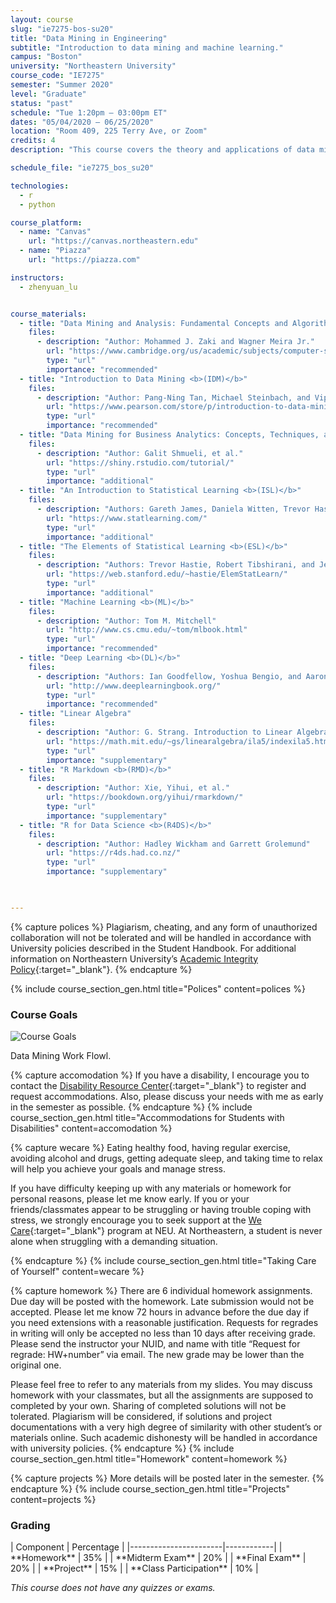 ```yaml
---
layout: course
slug: "ie7275-bos-su20"
title: "Data Mining in Engineering" 
subtitle: "Introduction to data mining and machine learning."
campus: "Boston"
university: "Northeastern University"
course_code: "IE7275"
semester: "Summer 2020"
level: "Graduate"
status: "past"
schedule: "Tue 1:20pm – 03:00pm ET"
dates: "05/04/2020 – 06/25/2020"
location: "Room 409, 225 Terry Ave, or Zoom"
credits: 4
description: "This course covers the theory and applications of data mining in engineering. It reviews fundamentals and key concepts of data mining, discusses important data mining techniques, and presents algorithms for implementing these techniques."

schedule_file: "ie7275_bos_su20"

technologies:
  - r
  - python

course_platform:
  - name: "Canvas"
    url: "https://canvas.northeastern.edu"
  - name: "Piazza"
    url: "https://piazza.com"

instructors:
  - zhenyuan_lu


course_materials:
  - title: "Data Mining and Analysis: Fundamental Concepts and Algorithms <b>(DMA)</b>"
    files:
      - description: "Author: Mohammed J. Zaki and Wagner Meira Jr."
        url: "https://www.cambridge.org/us/academic/subjects/computer-science/pattern-recognition-and-machine-learning/data-mining-and-analysis-fundamental-concepts-and-algorithms?format=HB"
        type: "url"
        importance: "recommended"
  - title: "Introduction to Data Mining <b>(IDM)</b>"
    files:
      - description: "Author: Pang-Ning Tan, Michael Steinbach, and Vipin Kumar"
        url: "https://www.pearson.com/store/p/introduction-to-data-mining/P100000000000292000"
        type: "url"
        importance: "recommended"
  - title: "Data Mining for Business Analytics: Concepts, Techniques, and Applications in R <b>(DMBA)</b>"
    files:
      - description: "Author: Galit Shmueli, et al."
        url: "https://shiny.rstudio.com/tutorial/"
        type: "url"
        importance: "additional"
  - title: "An Introduction to Statistical Learning <b>(ISL)</b>"
    files:
      - description: "Authors: Gareth James, Daniela Witten, Trevor Hastie, and Robert Tibshirani"
        url: "https://www.statlearning.com/"
        type: "url"
        importance: "additional"
  - title: "The Elements of Statistical Learning <b>(ESL)</b>"
    files:
      - description: "Authors: Trevor Hastie, Robert Tibshirani, and Jerome Friedman"
        url: "https://web.stanford.edu/~hastie/ElemStatLearn/"
        type: "url"
        importance: "additional"
  - title: "Machine Learning <b>(ML)</b>"
    files:
      - description: "Author: Tom M. Mitchell"
        url: "http://www.cs.cmu.edu/~tom/mlbook.html"
        type: "url"
        importance: "recommended"
  - title: "Deep Learning <b>(DL)</b>"
    files:
      - description: "Authors: Ian Goodfellow, Yoshua Bengio, and Aaron Courville"
        url: "http://www.deeplearningbook.org/"
        type: "url"
        importance: "recommended"
  - title: "Linear Algebra"
    files:
      - description: "Author: G. Strang. Introduction to Linear Algebra. Wellesley-Cambridge Press, 2009. Ch 1-4."
        url: "https://math.mit.edu/~gs/linearalgebra/ila5/indexila5.html"
        type: "url"
        importance: "supplementary"
  - title: "R Markdown <b>(RMD)</b>"
    files:
      - description: "Author: Xie, Yihui, et al."
        url: "https://bookdown.org/yihui/rmarkdown/"
        type: "url"
        importance: "supplementary"
  - title: "R for Data Science <b>(R4DS)</b>"
    files:
      - description: "Author: Hadley Wickham and Garrett Grolemund"
        url: "https://r4ds.had.co.nz/"
        type: "url"
        importance: "supplementary"

  

---
```





<!-- Polices-->
{% capture polices %}
Plagiarism, cheating, and any form of unauthorized collaboration will not be tolerated and will be handled in accordance with University policies described in the Student Handbook. For additional information on Northeastern University’s [Academic Integrity Policy](http://www.northeastern.edu/osccr/academic-integrity-policy/){:target="_blank"}.
{% endcapture %}

{% include course_section_gen.html title="Polices" content=polices %}


<div class="mb-8">
<h3 class="text-2xl font-bold mb-4">Course Goals</h3>
  <div class="bg-white rounded-xl p-6 shadow-sm">
  <div class="flex flex-col items-center">
  <img src="{{ '/assets/images/ie7275/goal.png' | relative_url }}" alt="Course Goals" class="max-w-full mb-4 rounded-lg" style="max-height: 400px;">
  <p class="text-gray-700 text-base">Data Mining Work Flowl.</p>
  </div>
  </div>
</div>

<!-- Accomodation -->
{% capture accomodation %}
If you have a disability, I encourage you to contact the [Disability Resource Center](http://www.northeastern.edu/drc/about-the-drc/){:target="_blank"} to register and request accommodations. Also, please discuss your needs with me as early in the semester as possible.
{% endcapture %}
{% include course_section_gen.html title="Accommodations for Students with Disabilities" content=accomodation %}


<!-- Wecare -->
{% capture wecare %}
Eating healthy food, having regular exercise, avoiding alcohol and drugs, getting adequate sleep, and taking time to relax will help you achieve your goals and manage stress.

If you have difficulty keeping up with any materials or homework for personal reasons, please let me know early. If you or your friends/classmates appear to be struggling or having trouble coping with stress, we strongly encourage you to seek support at the [We Care](https://studentlife.northeastern.edu/we-care/){:target="_blank"} program at NEU. At Northeastern, a student is never alone when struggling with a demanding situation.

{% endcapture %}
{% include course_section_gen.html title="Taking Care of Yourself" content=wecare %}

<!-- Homework -->
{% capture homework %}
There are 6 individual homework assignments. Due day will be posted with the homework. Late submission would not be accepted. Please let me know 72 hours in advance before the due day if you need extensions with a reasonable justification.
Requests for regrades in writing will only be accepted no less than 10 days after receiving grade. Please send the instructor your NUID, and name with title “Request for regrade: HW+number” via email. The new grade may be lower than the original one.

Please feel free to refer to any materials from my slides. You may discuss homework with your classmates, but all the assignments are supposed to completed by your own. Sharing of completed solutions will not be tolerated. Plagiarism will be considered, if solutions and project documentations with a very high degree of similarity with other student’s or materials online. Such academic dishonesty will be handled in accordance with university policies.
{% endcapture %}
{% include course_section_gen.html title="Homework" content=homework %}

{% capture projects %}
More details will be posted later in the semester.
{% endcapture %}
{% include course_section_gen.html title="Projects" content=projects %}

<!-- Course Grading-->
<div class="mb-8">
<h3 class="text-2xl font-bold mb-4">Grading</h3>
  <div class="max-w-md bg-white rounded-xl pt-1.5 pb-1.5 pl-8 pr-8 shadow-sm" markdown='1'>
  | Component             | Percentage |
  |-----------------------|------------|
  | **Homework**          | 35%        |
  | **Midterm Exam**     | 20%        |
  | **Final Exam**   | 20%        |
  | **Project** | 15%        |
  | **Class Participation** | 10%       |

  *This course does not have any quizzes or exams.*
  </div>
</div>